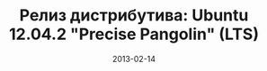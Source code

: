 ---
layout: post
title: "Релиз дистрибутива: Ubuntu 12.04.2 \"Precise Pangolin\" (LTS)"
date: 2013-02-14   
---